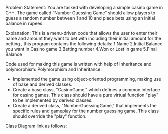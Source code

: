Problem Statement:
You are tasked with developing a simple casino game in C++. The game called “Number Guessing Game” should allow players to guess a random number between 1 and 10 and place bets using an initial balance in rupees. 

Explanation:
This is a menu-driven code that allows the user to enter their name and amount they want to bet with including their initial amount for the betting , this program contains the following details:
1.Name
2.Initial Balance you want in Casino game
3.Betting number
4.Won or Lost in game
5.Final Balance

Code used for making this game is written with help of Inheritance and polymorphism:
 Polymorphism and Inheritance:
   - Implemented the game using object-oriented programming, making use of base and derived classes.
   - Create a base class, "CasinoGame," which defines a common interface for casino games. This class should have a pure virtual function "play" to be implemented by derived classes.
   - Create a derived class, "NumberGuessingGame," that implements the specific rules and gameplay for the number guessing game. This class should override the "play" function.

Class Diagram link as follows:
